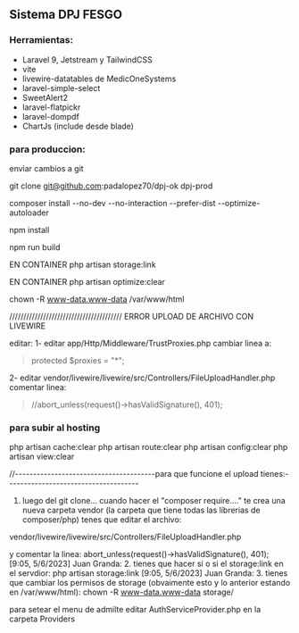 ## Sistema DPJ FESGO

### Herramientas:

- Laravel 9, Jetstream y TailwindCSS
- vite
- livewire-datatables de MedicOneSystems
- laravel-simple-select
- SweetAlert2
- laravel-flatpickr
- laravel-dompdf
- ChartJs (include desde blade)


### para produccion:
enviar cambios a git

git clone git@github.com:padalopez70/dpj-ok dpj-prod

composer install --no-dev --no-interaction --prefer-dist --optimize-autoloader

npm install

npm run build

EN CONTAINER php artisan storage:link

EN CONTAINER php artisan optimize:clear


chown -R www-data.www-data /var/www/html

////////////////////////////////////////
ERROR UPLOAD DE ARCHIVO CON LIVEWIRE

editar:
1- editar app/Http/Middleware/TrustProxies.php
cambiar linea a: 
> protected $proxies = "*";

2- editar vendor/livewire/livewire/src/Controllers/FileUploadHandler.php
comentar linea:
> //abort_unless(request()->hasValidSignature(), 401);


### para subir al hosting
 php artisan cache:clear
 php artisan route:clear
 php artisan config:clear
 php artisan view:clear


//---------------------------------------para que funcione el upload tienes:-------------------------------------

1. luego del git clone... cuando hacer el "composer require...." te crea una nueva carpeta vendor (la carpeta que tiene todas las librerias de composer/php) tenes que editar el archivo:

vendor/livewire/livewire/src/Controllers/FileUploadHandler.php 

y comentar la linea:
abort_unless(request()->hasValidSignature(), 401);
[9:05, 5/6/2023] Juan Granda: 2. tienes que hacer si o si el storage:link en el servdior:
php artisan storage:link
[9:05, 5/6/2023] Juan Granda: 3. tienes que cambiar los permisos de storage (obvaimente esto y lo anterior estando en /var/www/html):
 chown -R www-data.www-data storage/

para setear el menu de admilte editar
AuthServiceProvider.php en la carpeta Providers
